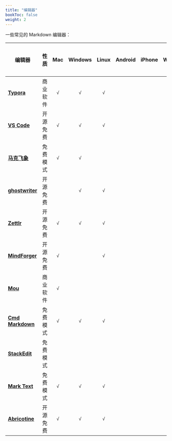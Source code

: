 ```yaml
---
title: "编辑器"
bookToc: false
weight: 2
---
```


一些常见的 Markdown 编辑器：

| 编辑器 | 性质 | Mac   | Windows | Linux | Android | iPhone | Web  | 强烈推荐 |
| ---------------------------------------------------------- | -------------------- | :-----: | :-------: | :-----: | :-------: | :------: | :----: | :------: |
| [**Typora**](https://typora.io/) | 商业软件 | `√` | `√`  | `√` |         |        |      | `Yes`      |
| [**VS Code**](https://code.visualstudio.com/) | 开源免费 | `√` | `√` | `√` | | | `√` | `Yes` |
| [**马克飞象**](https://maxiang.io/) | 免费模式 | `√` | `√` | | | | `√` | `Yes` |
| [**ghostwriter**](https://alternativeto.net/software/ghostwriter/) | 开源免费 |  | `√` | `√` | | |  | `Yes` |
| [**Zettlr**](https://alternativeto.net/software/zettlr/) | 开源免费 | `√` | `√` | `√` | | |  |  |
| [**MindForger**](https://www.mindforger.com/#home) | 开源免费 | `√` |  | `√` |  |  |  |      |
| [**Mou**](https://alternativeto.net/software/mou/) | 商业软件 | `√` |         |       |         |        |      |      |
| [**Cmd Markdown**](https://www.zybuluo.com/cmd/) | 免费模式 | `√` | `√` | `√` | | | `√` | |
| [**StackEdit**](https://stackedit.io/) | 免费模式 |  |  | | | | `√` | |
| [**Mark Text**](https://alternativeto.net/software/mark-text/) | 免费模式 | `√` | `√` | `√` | | |  | |
| [**Abricotine**](http://abricotine.brrd.fr/)                 | 开源免费 | `√`  |   `√`   |  `√`  |         |        |      |             |

